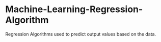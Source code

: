 # Machine-Learning-Regression-Algorithm
Regression Algorithms used to predict output values based on the data.
